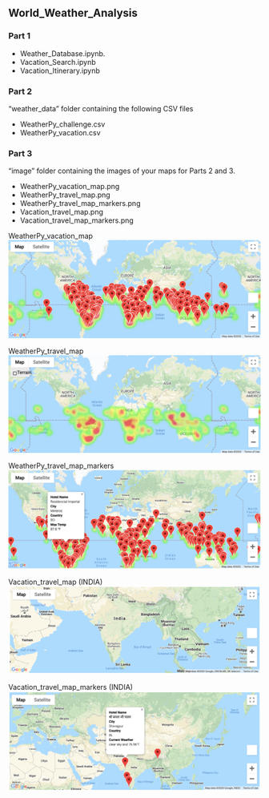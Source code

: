 ## World_Weather_Analysis

### Part 1
- Weather_Database.ipynb.
- Vacation_Search.ipynb
- Vacation_Itinerary.ipynb

### Part 2
“weather_data” folder containing the following CSV files
- WeatherPy_challenge.csv
- WeatherPy_vacation.csv

### Part 3
“image” folder containing the images of your maps for Parts 2 and 3.
- WeatherPy_vacation_map.png
- WeatherPy_travel_map.png
- WeatherPy_travel_map_markers.png
- Vacation_travel_map.png
- Vacation_travel_map_markers.png

WeatherPy_vacation_map
![](https://github.com/francisreytp/World_Weather_Analysis/blob/master/images/WeatherPy_travel_map.png)

WeatherPy_travel_map
![](https://github.com/francisreytp/World_Weather_Analysis/blob/master/images/WeathePy_vacation_map.png)

WeatherPy_travel_map_markers
![](https://github.com/francisreytp/World_Weather_Analysis/blob/master/images/WeatherPy_travel_map_markers.png)

Vacation_travel_map (INDIA)
![](https://github.com/francisreytp/World_Weather_Analysis/blob/master/images/Vacation_travel_map.png)

Vacation_travel_map_markers (INDIA)
![](https://github.com/francisreytp/World_Weather_Analysis/blob/master/images/Vacaton_travel_map_markers.png)
  
